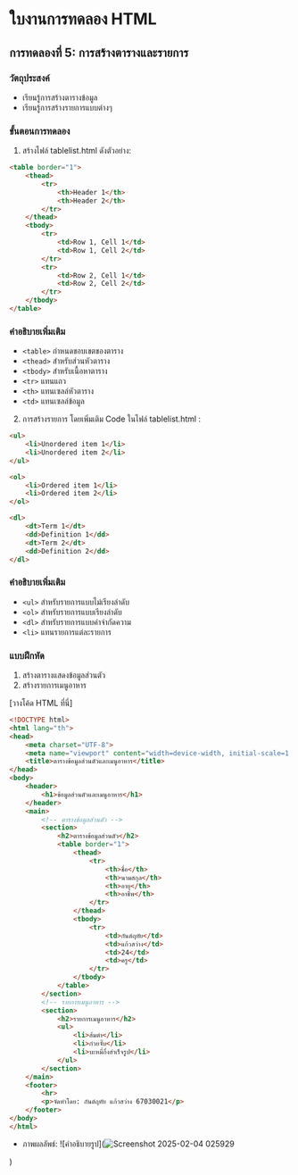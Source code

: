 # ใบงานการทดลอง HTML

## การทดลองที่ 5: การสร้างตารางและรายการ
### วัตถุประสงค์
- เรียนรู้การสร้างตารางข้อมูล
- เรียนรู้การสร้างรายการแบบต่างๆ

### ขั้นตอนการทดลอง
1. สร้างไฟล์ tablelist.html ดังตัวอย่าง:
```html
<table border="1">
    <thead>
        <tr>
            <th>Header 1</th>
            <th>Header 2</th>
        </tr>
    </thead>
    <tbody>
        <tr>
            <td>Row 1, Cell 1</td>
            <td>Row 1, Cell 2</td>
        </tr>
        <tr>
            <td>Row 2, Cell 1</td>
            <td>Row 2, Cell 2</td>
        </tr>
    </tbody>
</table>
```

### คำอธิบายเพิ่มเติม
- `<table>` กำหนดขอบเขตของตาราง
- `<thead>` สำหรับส่วนหัวตาราง
- `<tbody>` สำหรับเนื้อหาตาราง
- `<tr>` แทนแถว
- `<th>` แทนเซลล์หัวตาราง
- `<td>` แทนเซลล์ข้อมูล

2. การสร้างรายการ โดยเพิ่มเติม Code ในไฟล์ tablelist.html :
```html
<ul>
    <li>Unordered item 1</li>
    <li>Unordered item 2</li>
</ul>

<ol>
    <li>Ordered item 1</li>
    <li>Ordered item 2</li>
</ol>

<dl>
    <dt>Term 1</dt>
    <dd>Definition 1</dd>
    <dt>Term 2</dt>
    <dd>Definition 2</dd>
</dl>
```

### คำอธิบายเพิ่มเติม
- `<ul>` สำหรับรายการแบบไม่เรียงลำดับ
- `<ol>` สำหรับรายการแบบเรียงลำดับ
- `<dl>` สำหรับรายการแบบคำจำกัดความ
- `<li>` แทนรายการแต่ละรายการ

### แบบฝึกหัด
1. สร้างตารางแสดงข้อมูลส่วนตัว
2. สร้างรายการเมนูอาหาร

[วางโค้ด HTML ที่นี่]
```html
<!DOCTYPE html>
<html lang="th">
<head>
    <meta charset="UTF-8">
    <meta name="viewport" content="width=device-width, initial-scale=1.0">
    <title>ตารางข้อมูลส่วนตัวและเมนูอาหาร</title>
</head>
<body>
    <header>
        <h1>ข้อมูลส่วนตัวและเมนูอาหาร</h1>
    </header>
    <main>
        <!-- ตารางข้อมูลส่วนตัว -->
        <section>
            <h2>ตารางข้อมูลส่วนตัว</h2>
            <table border="1">
                <thead>
                    <tr>
                        <th>ชื่อ</th>
                        <th>นามสกุล</th>
                        <th>อายุ</th>
                        <th>อาชีพ</th>
                    </tr>
                </thead>
                <tbody>
                    <tr>
                        <td>กันต์ฤทัย</td>
                        <td>แก้วสว่าง</td>
                        <td>24</td>
                        <td>ครู</td>
                    </tr>
                </tbody>
            </table>
        </section>
        <!-- รายการเมนูอาหาร -->
        <section>
            <h2>รายการเมนูอาหาร</h2>
            <ul>
                <li>ส้มตำ</li>
                <li>ก๋วยจั๊บ</li>
                <li>บะหมี่กึ่งสำเร็จรูป</li>
            </ul>
        </section>
    </main>
    <footer>
        <hr>
        <p>จัดทำโดย: กันต์ฤทัย แก้วสว่าง 67030021</p>
    </footer>
</body>
</html>
```
- ภาพผลลัพธ์:
![คำอธิบายรูป](![Screenshot 2025-02-04 025929](https://github.com/user-attachments/assets/74a5e04a-601f-491b-bc28-a7977e8c15a4)

)

